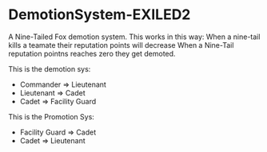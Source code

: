 # DemotionSystem-EXILED2
A Nine-Tailed Fox demotion system.
This works in this way:
 When a nine-tail kills a teamate their reputation points will decrease
 When a Nine-Tail reputation pointns reaches zero they get demoted.
 
This is the demotion sys:

   - Commander => Lieutenant
   - Lieutenant => Cadet
   - Cadet => Facility Guard
   
This is the Promotion Sys:

   - Facility Guard => Cadet
   - Cadet => Lieutenant
